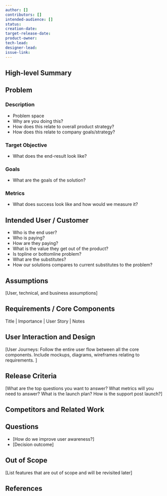 ```yaml
---
author: []
contributors: []
intended-audience: []
status:
creation-date:
target-release-date:
product-owner:
tech-lead:
designer-lead:
issue-link:
---
```


## High-level Summary

## Problem

### Description

- Problem space
-	Why are you doing this?
-	How does this relate to overall product strategy?
-	How does this relate to company goals/strategy?

### Target Objective
- What does the end-result look like?

### Goals
- What are the goals of the solution?

### Metrics
- What does success look like and how would we measure it?

## Intended User / Customer

-	Who is the end user?
-	Who is paying?
-	How are they paying?
-	What is the value they get out of the product?
-	Is topline or bottomline problem?
-	What are the substitutes?
-	How our solutions compares to current substitutes to the problem?

## Assumptions
[User, technical, and business assumptions]

## Requirements / Core Components 

Title	| Importance | User Story | Notes
				

## User Interaction and Design
[User Journeys: Follow the entire user flow between all the core components. Include mockups, diagrams, wireframes relating to requirements. ]

## Release Criteria
[What are the top questions you want to answer? What metrics will you need to answer? What is the launch plan? How is the support post launch?]

## Competitors and Related Work

## Questions
-	[How do we improve user awareness?]
-	[Decision outcome]

## Out of Scope
[List features that are out of scope and will be revisited later]

## References


